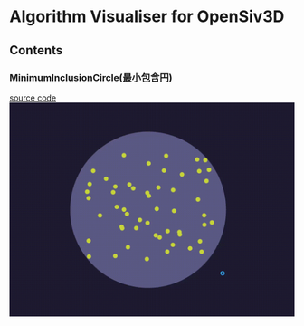 ﻿# Algorithm Visualiser for OpenSiv3D

## Contents
### MinimumInclusionCircle(最小包含円)

[source code](https://github.com/ugis70194/AlgorithmVisualiser/blob/master/MinimumInclusionCircle.hpp)  
![](MICircle.gif)